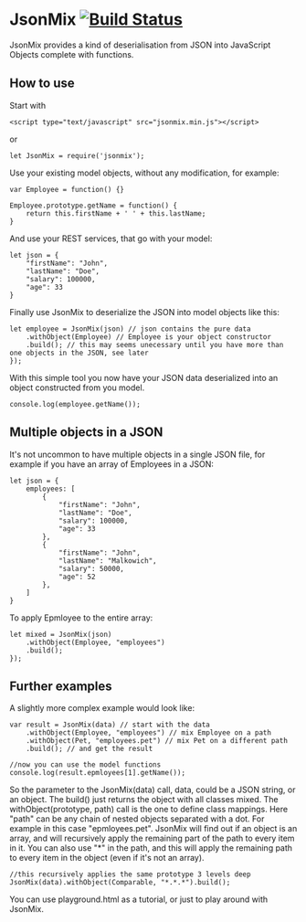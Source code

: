 JsonMix [![Build Status](https://travis-ci.org/khayll/jsonmix.svg?branch=master)](https://travis-ci.org/khayll/jsonmix)
========
JsonMix provides a kind of deserialisation from JSON into JavaScript Objects complete with functions.

## How to use
Start with
```
<script type="text/javascript" src="jsonmix.min.js"></script>
```
or
```
let JsonMix = require('jsonmix');
```

Use your existing model objects, without any modification, for example:
```
var Employee = function() {}

Employee.prototype.getName = function() {
	return this.firstName + ' ' + this.lastName;
}
```

And use your REST services, that go with your model: 
```
let json = {
	"firstName": "John",
	"lastName": "Doe",
	"salary": 100000,
	"age": 33	
}
```

Finally use JsonMix to deserialize the JSON into model objects like this:
```
let employee = JsonMix(json) // json contains the pure data
	.withObject(Employee) // Employee is your object constructor
	.build(); // this may seems unecessary until you have more than one objects in the JSON, see later
});
```

With this simple tool you now have your JSON data deserialized into an object constructed from you model.

```
console.log(employee.getName());
```

## Multiple objects in a JSON
It's not uncommon to have multiple objects in a single JSON file, for example if you have an array of Employees in a JSON:

```
let json = {
	employees: [
		{
			"firstName": "John",
			"lastName": "Doe",
			"salary": 100000,
			"age": 33			
		},
		{
			"firstName": "John",
			"lastName": "Malkowich",
			"salary": 50000,
			"age": 52
		},
	]
}
```

To apply Epmloyee to the entire array:

```
let mixed = JsonMix(json)
	.withObject(Employee, "employees")
	.build();
});
```

## Further examples

A slightly more complex example would look like:
```
var result = JsonMix(data) // start with the data
	.withObject(Employee, "employees") // mix Employee on a path
	.withObject(Pet, "employees.pet") // mix Pet on a different path
	.build(); // and get the result
	
//now you can use the model functions 
console.log(result.epmloyees[1].getName()); 
```

So the parameter to the JsonMix(data) call, data, could be a JSON string, or an object.
The build() just returns the object with all classes mixed.
The withObject(prototype, path) call is the one to define class mappings.
Here "path" can be any chain of nested objects separated with a dot. For example in this case "epmloyees.pet".
JsonMix will find out if an object is an array, and will recursively apply the remaining part of the path to every item in it.
You can also use "*" in the path, and this will apply the remaining path to every item in the object (even if it's not an array).
```
//this recursively applies the same prototype 3 levels deep
JsonMix(data).withObject(Comparable, "*.*.*").build();
```

You can use playground.html as a tutorial, or just to play around with JsonMix.
  
 